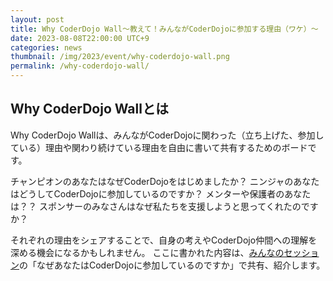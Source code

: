 ```yaml
---
layout: post
title: Why CoderDojo Wall〜教えて！みんながCoderDojoに参加する理由（ワケ）〜
date: 2023-08-08T22:00:00 UTC+9
categories: news
thumbnail: /img/2023/event/why-coderdojo-wall.png
permalink: /why-coderdojo-wall/
---
```

## Why CoderDojo Wallとは

Why CoderDojo Wallは、みんながCoderDojoに関わった（立ち上げた、参加している）理由や関わり続けている理由を自由に書いて共有するためのボードです。

チャンピオンのあなたはなぜCoderDojoをはじめましたか？
ニンジャのあなたはどうしてCoderDojoに参加しているのですか？
メンターや保護者のあなたは？？
スポンサーのみなさんはなぜ私たちを支援しようと思ってくれたのですか？

それぞれの理由をシェアすることで、自身の考えやCoderDojo仲間への理解を深める機会になるかもしれません。
ここに書かれた内容は、[みんなのセッション](/minnnano-session/)の「なぜあなたはCoderDojoに参加しているのですか」で共有、紹介します。
